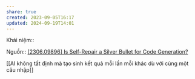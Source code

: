 ```yaml
---
share: true
created: 2023-09-05T16:17
updated: 2024-09-19T14:01
---
```

Khái niệm:: 

Nguồn:: [[2306.09896] Is Self-Repair a Silver Bullet for Code Generation?](https://arxiv.org/abs//2306.09896)

[[AI không tất định mà tạo sinh kết quả mỗi lần mỗi khác dù với cùng một câu nhập]] 
